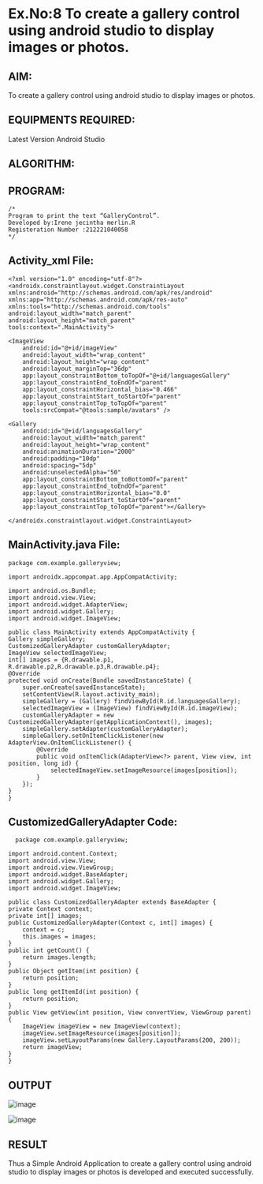 # Ex.No:8 To create a gallery control using android studio to display images or photos.


## AIM:

To create a gallery control using android studio to display images or photos.

## EQUIPMENTS REQUIRED:

Latest Version Android Studio

## ALGORITHM:



## PROGRAM:
```
/*
Program to print the text “GalleryControl”.
Developed by:Irene jecintha merlin.R
Registeration Number :212221040058
*/
```
## Activity_xml File:
```
<?xml version="1.0" encoding="utf-8"?>
<androidx.constraintlayout.widget.ConstraintLayout xmlns:android="http://schemas.android.com/apk/res/android"
xmlns:app="http://schemas.android.com/apk/res-auto"
xmlns:tools="http://schemas.android.com/tools"
android:layout_width="match_parent"
android:layout_height="match_parent"
tools:context=".MainActivity">

<ImageView
    android:id="@+id/imageView"
    android:layout_width="wrap_content"
    android:layout_height="wrap_content"
    android:layout_marginTop="36dp"
    app:layout_constraintBottom_toTopOf="@+id/languagesGallery"
    app:layout_constraintEnd_toEndOf="parent"
    app:layout_constraintHorizontal_bias="0.466"
    app:layout_constraintStart_toStartOf="parent"
    app:layout_constraintTop_toTopOf="parent"
    tools:srcCompat="@tools:sample/avatars" />

<Gallery
    android:id="@+id/languagesGallery"
    android:layout_width="match_parent"
    android:layout_height="wrap_content"
    android:animationDuration="2000"
    android:padding="10dp"
    android:spacing="5dp"
    android:unselectedAlpha="50"
    app:layout_constraintBottom_toBottomOf="parent"
    app:layout_constraintEnd_toEndOf="parent"
    app:layout_constraintHorizontal_bias="0.0"
    app:layout_constraintStart_toStartOf="parent"
    app:layout_constraintTop_toTopOf="parent"></Gallery>

</androidx.constraintlayout.widget.ConstraintLayout>
```
## MainActivity.java File:
```
package com.example.galleryview;

import androidx.appcompat.app.AppCompatActivity;

import android.os.Bundle;
import android.view.View;
import android.widget.AdapterView;
import android.widget.Gallery;
import android.widget.ImageView;

public class MainActivity extends AppCompatActivity {
Gallery simpleGallery;
CustomizedGalleryAdapter customGalleryAdapter;
ImageView selectedImageView;
int[] images = {R.drawable.p1, R.drawable.p2,R.drawable.p3,R.drawable.p4};
@Override
protected void onCreate(Bundle savedInstanceState) {
    super.onCreate(savedInstanceState);
    setContentView(R.layout.activity_main);
    simpleGallery = (Gallery) findViewById(R.id.languagesGallery);
    selectedImageView = (ImageView) findViewById(R.id.imageView);
    customGalleryAdapter = new CustomizedGalleryAdapter(getApplicationContext(), images);
    simpleGallery.setAdapter(customGalleryAdapter);
    simpleGallery.setOnItemClickListener(new AdapterView.OnItemClickListener() {
        @Override
        public void onItemClick(AdapterView<?> parent, View view, int position, long id) {
            selectedImageView.setImageResource(images[position]);
        }
    });
}
}
```
## CustomizedGalleryAdapter Code:
```
  package com.example.galleryview;

import android.content.Context;
import android.view.View;
import android.view.ViewGroup;
import android.widget.BaseAdapter;
import android.widget.Gallery;
import android.widget.ImageView;

public class CustomizedGalleryAdapter extends BaseAdapter {
private Context context;
private int[] images;
public CustomizedGalleryAdapter(Context c, int[] images) {
    context = c;
    this.images = images;
}
public int getCount() {
    return images.length;
}
public Object getItem(int position) {
    return position;
}
public long getItemId(int position) {
    return position;
}
public View getView(int position, View convertView, ViewGroup parent) {
    ImageView imageView = new ImageView(context);
    imageView.setImageResource(images[position]);
    imageView.setLayoutParams(new Gallery.LayoutParams(200, 200));
    return imageView;
}
}
```
## OUTPUT
![image](https://github.com/Irenejecinthamerlin/Mobile-Application-Development/assets/128350225/7c902158-473e-4135-9d4e-d79e44d7a279)


![image](https://github.com/Irenejecinthamerlin/Mobile-Application-Development/assets/128350225/713d554c-7712-4100-b56d-5ab68408a138)
## RESULT
Thus a Simple Android Application to create a gallery control using android studio to display images or photos is developed and executed successfully.


